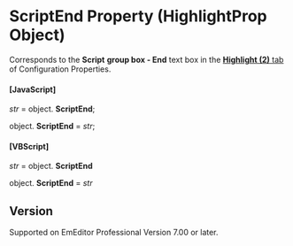 # ScriptEnd Property (HighlightProp Object)

Corresponds to the **Script**
**group box - End** text box in the
[**Highlight (2)** tab](../../dlg/properties/highlight2/index) of Configuration Properties.

#### \[JavaScript\]

_str_ = object. **ScriptEnd**;

object. **ScriptEnd** = _str_;

#### \[VBScript\]

_str_ = object. **ScriptEnd**

object. **ScriptEnd** = _str_

## Version

Supported on EmEditor Professional Version 7.00 or later.